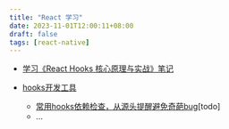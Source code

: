```yaml
---
title: "React 学习"
date: 2023-11-01T12:00:11+08:00
draft: false
tags: [react-native]
---
```



* [学习《React Hooks 核心原理与实战》笔记](../react-hooks-course1/)

* [hooks开发工具](../tool-dev-react/) 
	* [常用hooks依赖检查，从源头提醒避免奇葩bug](../tool-dev-react/)[todo]
	* ...


